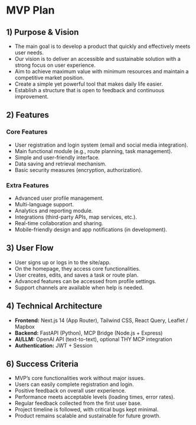 # MVP Plan

## 1) Purpose & Vision
- The main goal is to develop a product that quickly and effectively meets user needs.
- Our vision is to deliver an accessible and sustainable solution with a strong focus on user experience.
- Aim to achieve maximum value with minimum resources and maintain a competitive market position.
- Create a simple yet powerful tool that makes daily life easier.
- Establish a structure that is open to feedback and continuous improvement.

## 2) Features

### Core Features
- User registration and login system (email and social media integration).
- Main functional module (e.g., route planning, task management).
- Simple and user-friendly interface.
- Data saving and retrieval mechanism.
- Basic security measures (encryption, authorization).

### Extra Features
- Advanced user profile management.
- Multi-language support.
- Analytics and reporting module.
- Integrations (third-party APIs, map services, etc.).
- Real-time collaboration and sharing.
- Mobile-friendly design and app notifications (in development).

## 3) User Flow
- User signs up or logs in to the site/app.
- On the homepage, they access core functionalities.
- User creates, edits, and saves a task or route plan.
- Advanced features can be accessed from profile settings.
- Support channels are available when help is needed.

## 4) Technical Architecture

- **Frontend:** Next.js 14 (App Router), Tailwind CSS, React Query, Leaflet / Mapbox
- **Backend:** FastAPI (Python), MCP Bridge (Node.js + Express)
- **AI/LLM:** OpenAI API (text-to-text), optional THY MCP integration
- **Authentication:** JWT + Session 

## 6) Success Criteria
- MVP’s core functionalities work without major issues.
- Users can easily complete registration and login.
- Positive feedback on overall user experience.
- Performance meets acceptable levels (loading times, error rates).
- Regular feedback collected from the first user base.
- Project timeline is followed, with critical bugs kept minimal.
- Product remains scalable and sustainable for future growth.

